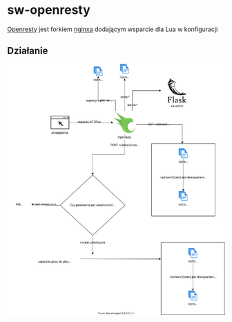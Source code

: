 # sw-openresty

[Openresty](https://openresty.org/en/) jest forkiem [nginxa](https://nginx.org/en/) dodającym wsparcie dla Lua w konfiguracji

## Działanie

![](.images/sw-openresty-diagram.svg)

